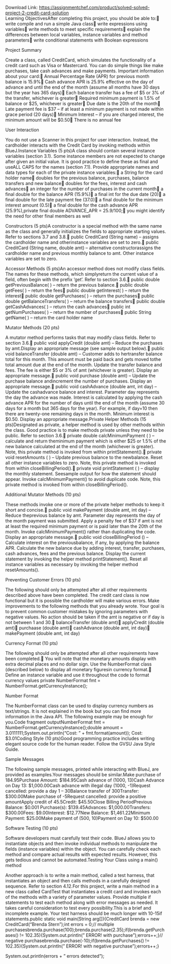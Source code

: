 Download Link: https://assignmentchef.com/product/solved-solved-project-2-credit-card-solution
<br>
Learning ObjectivesAfter completing this project, you should be able to: write compile and run a simple Java class write expressions using variables write methods to meet specific requirements explain the differences between local variables, instance variables and method parameters write conditional statements with Boolean expressions

Project Summary

Create a class, called CreditCard, which simulates the functionality of a credit card such as Visa or Mastercard. You can do simple things like make purchases, take cash advances and make payments. Important information about your card: Annual Percentage Rate (APR) for previous month balance is 15.9% Cash advance APR is 25.9% effective on the day of advance and until the end of the month (assume all months have 30 days but the year has 365 days) Each balance transfer has a fee of $5 or 3% of the transfer, whichever is greater Required minimum payment is 1.5% of balance or $25, whichever is greater Due date is the 20th of the month Late payment fee is $37 – if at least a minimum payment is not made within grace period (20 days) Minimum Interest – if you are charged interest, the minimum amount will be $0.50 There is no annual fee

User Interaction

You do not use a Scanner in this project for user interaction. Instead, the cardholder interacts with the Credit Card by invoking methods within BlueJ.Instance Variables (5 pts)A class should contain several instance variables (section 3.1). Some instance members are not expected to change after given an initial value. It is good practice to define these as final and useALL CAPS for the names (section 7.1). Provide appropriate names and data types for each of the private instance variables: a String for the card holder name doubles for the previous balance, purchases, balance transfers and new balance doubles for the fees, interest and cash advances an integer for the number of purchases in the current month a final double for the balance APR (15.9%) a final int for the due date (20) a final double for the late payment fee (37.0) a final double for the minimum interest amount (0.5) a final double for the cash advance APR (25.9%),private final double ADVANCE_APR = 25.9/100; you might identify the need for other final members as well

Constructors (5 pts)A constructor is a special method with the same name as the class and generally initializes the fields to appropriate starting values. Refer to sections 3.7 and 3.8. public CreditCard (String name) – assigns the cardholder name and otherinstance variables are set to zero. public CreditCard (String name, double amt) – alternative constructorassigns the cardholder name and previous monthly balance to amt. Other instance variables are set to zero.

Accessor Methods (5 pts)An accessor method does not modify class fields. The names for these methods, which simplyreturn the current value of a field, often begin with the prefix ‘get’. Refer to section 3.6. public double getPreviousBalance( ) – return the previous balance. public double getFees( ) – return the fees public double getInterest( ) – return the interest public double getPurchases( ) – return the purchases public double getBalanceTransfers( ) – return the balance transfers public double getCashAdvances( ) – return the cash advances public int getNumPurchases( ) – return the number of purchases public String getName( ) – return the card holder name

Mutator Methods (20 pts)

A mutator method performs tasks that may modify class fields. Refer to section 3.6. public void applyCredit (double amt) – Reduce the purchases by amt.Display an appropriate message (see sample output below). public void balanceTransfer (double amt) – Customer adds to hertransfer balance total for this month. This amount must be paid back and gets moved tothe total amount due at the end of the month. Update the transfer balance and fees. The fee is either $5 or 3% of amt (whichever is greater). Display an appropriate message. public void purchase (double amt) – Update the purchase balance andincrement the number of purchases. Display an appropriate message. public void cashAdvance (double amt, int day) – Update the cashadvance balance and interest. Parameter day represents the day the advance was made. Interest is calculated by applying the cash advance APR for the number of days until the end of the month (assume 30 days for a month but 365 days for the year). For example, if day=10 then there are twenty-one remaining days in the month. Minimum interest is $0.50. Display an appropriate message.Private Helper Methods (15 pts)Designated as private, a helper method is used by other methods within the class. Good practice is to make methods private unless they need to be public. Refer to section 3.6. private double calcMinimumPayment ( ) – calculate and return theminimum payment which is either $25 or 1.5% of the new balance calculated at the end of the month (whichever is greater). Note, this private method is invoked from within printStatement(). private void resetAmounts ( ) – Update previous balance to the newbalance. Reset all other instance variables to zero. Note, this private method is invoked from within closeBillingPeriod(). private void printStatement ( ) – display the monthly statement. Seesample output for how the statement should appear. Invoke calcMinimumPayment() to avoid duplicate code. Note, this private method is invoked from within closeBillingPeriod().

Additional Mutator Methods (10 pts)

These methods invoke one or more of the private helper methods to keep it short and concise. public void makePayment (double amt, int day) – Reduce theprevious balance by amt. Parameter day represents the day of the month payment was submitted. Apply a penalty fee of $37 if amt is not at least the required minimum payment or is paid later than the 20th of the month. Invoke calcMinimumPayment() rather than duplicating the code. Display an appropriate message. public void closeBillingPeriod () – Calculate interest on the previousbalance, if any, by applying the balance APR. Calculate the new balance due by adding interest, transfer, purchases, cash advances, fees and the previous balance. Display the current statement by invoking the helper method printStatement(). Reset all instance variables as necessary by invoking the helper method resetAmounts().

Preventing Customer Errors (10 pts)

The following should only be attempted after all other requirements described above have been completed. The credit card class is now functional but it is possible the cardholder will make various errors. Make improvements to the following methods that you already wrote. Your goal is to prevent common customer mistakes by ignoring parameters with negative values. No action should be taken if the amt is negative or if day is not between 1 and 30. balanceTransfer (double amt) applyCredit (double amt) purchaase (double amt) cashAdvance (double amt, int day) makePayment (double amt, int day)

Currency Format (10 pts)

The following should only be attempted after all other requirements have been completed. You will note that the monetary amounts display with extra decimal places and no dollar sign. Use the NumberFormat class (described below) to display all monetary figuresin currency format. Define an instance variable and use it throughout the code to format currency values private NumberFormat fmt = NumberFormat.getCurrencyInstance();

Number Format

The NumberFormat class can be used to display currency numbers as text/strings. It is not explained in the book but you can find more information in the Java API. The following example may be enough for you.Code fragment outputNumberFormat fmt = NumberFormat.getCurrencyInstance();double amount = 3.0111111;System.out.println(“Cost: ” + fmt.format(amount)); Cost: $3.01Coding Style (10 pts)Good programming practice includes writing elegant source code for the human reader. Follow the GVSU Java Style Guide.

Sample Messages

The following sample messages, printed while interacting with BlueJ, are provided as examples.Your messages should be similar.Make purchase of 184.95Purchase Amount: $184.95Cash advance of (1000, 13)Cash Advance on Day 13: $1,000.00Cash advance with illegal day (1000, -1)Request cancelled: provide a day 1 – 30Balance transfer of 300Transfer: $300.00Make purchase of -5Request cancelled: provide a positive amountApply credit of 45.5Credit: $45.50Close Billing PeriodPrevious Balance: $0.001 Purchase(s): $139.45Advances: $1,000.00Transfers: $300.00Fees: $9.00Interest: $12.77New Balance: $1,461.22Minimum Payment: $25.00Make payment of (500, 10)Payment on Day 10: $500.00

Software Testing (10 pts)

Software developers must carefully test their code. BlueJ allows you to instantiate objects and then invoke individual methods to manipulate the fields (instance variables) within the object. You can carefully check each method and compare actual results with expected results. However, this gets tedious and cannot be automated.Testing Your Class using a main() method

Another approach is to write a main method, called a test harness, that instantiates an object and then calls methods in a carefully designed sequence. Refer to section 4.12.For this project, write a main method in a new class called CardTest that instantiates a credit card and invokes each of the methods with a variety of parameter values. Provide multiple if statements to test each method along with error messages as needed. It takes careful consideration to test every possibility.This is a brief and incomplete example. Your test harness should be much longer with 10-15if statements.public static void main(String arg[]){CreditCard brenda = new CreditCard(“Brenda Stern”);int errors = 0;// multiple purchasesbrenda.purchase(100);brenda.purchase(2.35);if(brenda.getPurchases() != 102.35){System.out.println(” ERROR! with purchase”);errors++;}// negative purchasebrenda.purchase(-10);if(brenda.getPurchases() != 102.35){System.out.println(” ERROR! with negative purchase”);errors++;}

System.out.println(errors + ” errors detected”);